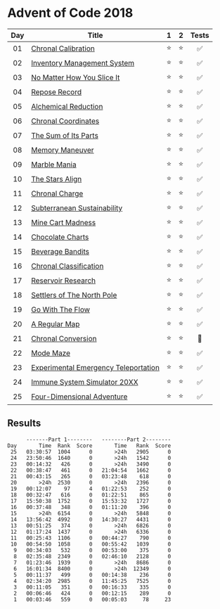 # Advent of Code 2018

| Day | Title                                                                        |   1    |   2    |       Tests        |
| :-: | ---------------------------------------------------------------------------- | :----: | :----: | :----------------: |
| 01  | [Chronal Calibration](https://adventofcode.com/2018/day/1)                   | :star: | :star: | :white_check_mark: |
| 02  | [Inventory Management System](https://adventofcode.com/2018/day/2)           | :star: | :star: | :white_check_mark: |
| 03  | [No Matter How You Slice It](https://adventofcode.com/2018/day/3)            | :star: | :star: | :white_check_mark: |
| 04  | [Repose Record](https://adventofcode.com/2018/day/4)                         | :star: | :star: | :white_check_mark: |
| 05  | [Alchemical Reduction](https://adventofcode.com/2018/day/5)                  | :star: | :star: | :white_check_mark: |
| 06  | [Chronal Coordinates](https://adventofcode.com/2018/day/6)                   | :star: | :star: | :white_check_mark: |
| 07  | [The Sum of Its Parts](https://adventofcode.com/2018/day/7)                  | :star: | :star: | :white_check_mark: |
| 08  | [Memory Maneuver](https://adventofcode.com/2018/day/8)                       | :star: | :star: | :white_check_mark: |
| 09  | [Marble Mania](https://adventofcode.com/2018/day/9)                          | :star: | :star: | :white_check_mark: |
| 10  | [The Stars Align](https://adventofcode.com/2018/day/10)                      | :star: | :star: | :white_check_mark: |
| 11  | [Chronal Charge](https://adventofcode.com/2018/day/11)                       | :star: | :star: | :white_check_mark: |
| 12  | [Subterranean Sustainability](https://adventofcode.com/2018/day/12)          | :star: | :star: | :white_check_mark: |
| 13  | [Mine Cart Madness](https://adventofcode.com/2018/day/13)                    | :star: | :star: | :white_check_mark: |
| 14  | [Chocolate Charts](https://adventofcode.com/2018/day/14)                     | :star: | :star: | :white_check_mark: |
| 15  | [Beverage Bandits](https://adventofcode.com/2018/day/15)                     | :star: | :star: | :white_check_mark: |
| 16  | [Chronal Classification](https://adventofcode.com/2018/day/16)               | :star: | :star: | :white_check_mark: |
| 17  | [Reservoir Research](https://adventofcode.com/2018/day/17)                   | :star: | :star: | :white_check_mark: |
| 18  | [Settlers of The North Pole](https://adventofcode.com/2018/day/18)           | :star: | :star: | :white_check_mark: |
| 19  | [Go With The Flow](https://adventofcode.com/2018/day/19)                     | :star: | :star: | :white_check_mark: |
| 20  | [A Regular Map](https://adventofcode.com/2018/day/20)                        | :star: | :star: | :white_check_mark: |
| 21  | [Chronal Conversion](https://adventofcode.com/2018/day/21)                   | :star: | :star: |      :shrug:       |
| 22  | [Mode Maze](https://adventofcode.com/2018/day/22)                            | :star: | :star: | :white_check_mark: |
| 23  | [Experimental Emergency Teleportation](https://adventofcode.com/2018/day/23) | :star: | :star: | :white_check_mark: |
| 24  | [Immune System Simulator 20XX](https://adventofcode.com/2018/day/24)         | :star: | :star: | :white_check_mark: |
| 25  | [Four-Dimensional Adventure](https://adventofcode.com/2018/day/25)           | :star: | :star: | :white_check_mark: |

## Results

```text
      -------Part 1--------   --------Part 2--------
Day       Time  Rank  Score       Time   Rank  Score
 25   03:30:57  1004      0       >24h   2905      0
 24   23:50:46  1640      0       >24h   1542      0
 23   00:14:32   426      0       >24h   3490      0
 22   00:38:47   461      0   21:04:54   1662      0
 21   00:43:15   265      0   03:23:48    618      0
 20       >24h  2530      0       >24h   2396      0
 19   00:12:07    97      4   01:22:53    252      0
 18   00:32:47   616      0   01:22:51    865      0
 17   15:50:38  1752      0   15:53:32   1727      0
 16   00:37:48   348      0   01:11:20    396      0
 15       >24h  6154      0       >24h   5848      0
 14   13:56:42  4992      0   14:30:27   4431      0
 13   00:51:25   374      0       >24h   6826      0
 12   01:17:24  1437      0       >24h   6336      0
 11   00:25:43  1106      0   00:44:27    790      0
 10   00:54:50  1058      0   00:55:42   1039      0
  9   00:34:03   532      0   00:53:00    375      0
  8   02:35:48  2349      0   02:46:10   2128      0
  7   01:23:46  1939      0       >24h   8686      0
  6   16:01:34  8400      0       >24h  12349      0
  5   00:11:37   499      0   00:14:38    236      0
  4   02:34:20  2985      0   11:45:25   7525      0
  3   00:11:05   351      0   00:16:33    335      0
  2   00:06:46   424      0   00:12:15    289      0
  1   00:03:46   559      0   00:05:03     78     23
```
